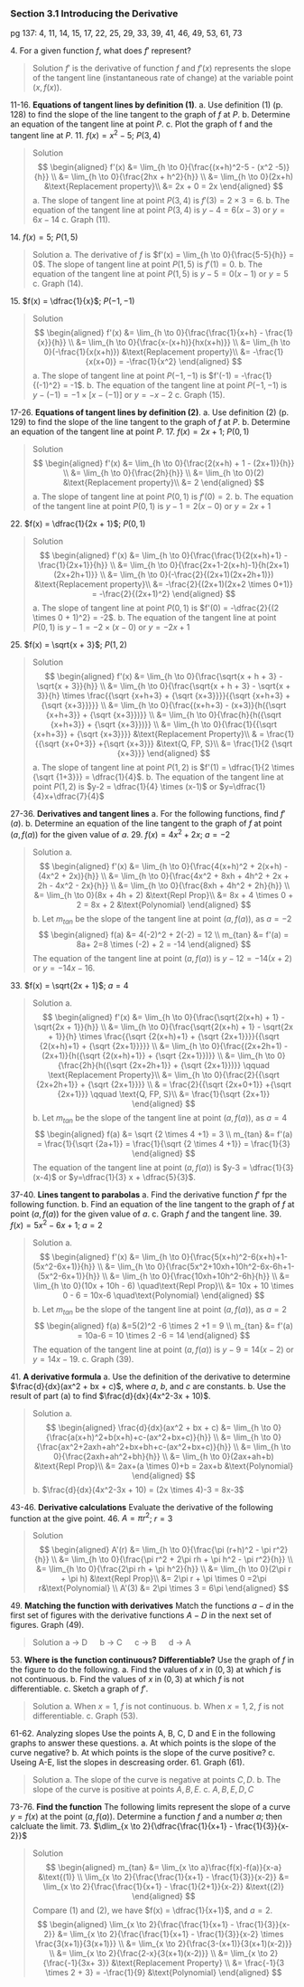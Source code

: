 ### Section 3.1 Introducing the Derivative
pg 137: 4, 11, 14, 15, 17, 22, 25, 29, 33, 39, 41, 46, 49, 53, 61, 73

4\. For a given function $f$, what does $f'$ represent?
>Solution
$f'$ is the derivative of function $f$ and $f'(x)$ represents the slope of the tangent line (instantaneous rate of change) at the variable point $(x, f(x))$.

11-16\. **Equations of tangent lines by definition (1)**.
a. Use definition (1) (p. 128) to find the slope of the line tangent to the graph of $f$ at $P$.
b. Determine an equation of the tangent line at point $P$.
c. Plot the graph of f and the tangent line at $P$.
11\. $f(x) = x^2 - 5$; $P(3, 4)$
>Solution
$$
\begin{aligned}
f'(x) &= \lim_{h \to 0}{\frac{(x+h)^2-5 - (x^2 -5)}{h}} \\
&= \lim_{h \to 0}{\frac{2hx + h^2}{h}} \\
&= \lim_{h \to 0}(2x+h) &\text{Replacement property}\\
&= 2x + 0 = 2x
\end{aligned}
$$
a. The slope of tangent line at point $P(3, 4)$ is $f'(3) = 2 \times 3 = 6$.
b. The equation of the tangent line at point $P(3, 4)$ is $y-4 = 6(x-3)$ or $y=6x-14$
c. Graph (11).

14\. $f(x) = 5$; $P(1, 5)$
>Solution
a. The derivative of $f$ is $f'(x) = \lim_{h \to 0}{\frac{5-5}{h}} = 0$. The slope of tangent line at point $P(1, 5)$ is $f'(1) = 0$.
b. The equation of the tangent line at point $P(1, 5)$ is $y-5 = 0(x-1)$ or $y=5$
c. Graph (14).

15\. $f(x) = \dfrac{1}{x}$; $P(-1, -1)$
>Solution
$$
\begin{aligned}
f'(x) &= \lim_{h \to 0}{\frac{\frac{1}{x+h} - \frac{1}{x}}{h}} \\
&= \lim_{h \to 0}{\frac{x-(x+h)}{hx(x+h)}} \\
&= \lim_{h \to 0}(-\frac{1}{x(x+h)}) &\text{Replacement property}\\
&= -\frac{1}{x(x+0)} = -\frac{1}{x^2}
\end{aligned}
$$
a. The slope of tangent line at point $P(-1, -1)$ is $f'(-1) = -\frac{1}{(-1)^2} = -1$.
b. The equation of the tangent line at point $P(-1, -1)$ is $y-(-1) = -1 \times [x-(-1)]$ or $y=-x-2$
c. Graph (15).

17-26\. **Equations of tangent lines by definition (2)**.
a. Use definition (2) (p. 129) to find the slope of the line tangent to the graph of $f$ at $P$.
b. Determine an equation of the tangent line at point $P$.
17\. $f(x) = 2x + 1$; $P(0, 1)$
>Solution
$$
\begin{aligned}
f'(x) &= \lim_{h \to 0}{\frac{2(x+h) + 1 - (2x+1)}{h}} \\
&= \lim_{h \to 0}{\frac{2h}{h}} \\
&= \lim_{h \to 0}(2) &\text{Replacement property}\\
&= 2
\end{aligned}
$$
a. The slope of tangent line at point $P(0, 1)$ is $f'(0) = 2$.
b. The equation of the tangent line at point $P(0, 1)$ is $y-1 = 2 (x-0)$ or $y=2x+1$

22\. $f(x) = \dfrac{1}{2x + 1}$; $P(0, 1)$
>Solution
$$
\begin{aligned}
f'(x) &= \lim_{h \to 0}{\frac{\frac{1}{2(x+h)+1} - \frac{1}{2x+1}}{h}} \\
&= \lim_{h \to 0}{\frac{2x+1-2(x+h)-1}{h(2x+1)(2x+2h+1)}} \\
&= \lim_{h \to 0}(-\frac{2}{(2x+1)(2x+2h+1)}) &\text{Replacement property}\\
&= -\frac{2}{(2x+1)(2x+2 \times 0+1)} = -\frac{2}{(2x+1)^2}
\end{aligned}
$$
a. The slope of tangent line at point $P(0, 1)$ is $f'(0) = -\dfrac{2}{(2 \times 0 + 1)^2} = -2$.
b. The equation of the tangent line at point $P(0, 1)$ is $y-1 = -2 \times (x-0)$ or $y=-2x+1$

25\. $f(x) = \sqrt{x + 3}$; $P(1, 2)$
>Solution
$$
\begin{aligned}
f'(x) &= \lim_{h \to 0}{\frac{\sqrt{x + h + 3} - \sqrt{x + 3}}{h}} \\
&= \lim_{h \to 0}{\frac{\sqrt{x + h + 3} - \sqrt{x + 3}}{h} \times \frac{{\sqrt {x+h+3} + {\sqrt {x+3}}}}{{\sqrt {x+h+3} + {\sqrt {x+3}}}}} \\
&= \lim_{h \to 0}{\frac{(x+h+3) - (x+3)}{h({\sqrt {x+h+3}} + {\sqrt {x+3}})}} \\
&= \lim_{h \to 0}{\frac{h}{h({\sqrt {x+h+3}} + {\sqrt {x+3}})}} \\
&= \lim_{h \to 0}{\frac{1}{{\sqrt {x+h+3}} + {\sqrt {x+3}}}} &\text{Replacement Property}\\
& = \frac{1}{{\sqrt {x+0+3}} +{\sqrt {x+3}}} &\text{Q, FP, S}\\
&= \frac{1}{2 {\sqrt {x+3}}}
\end{aligned}
$$
a. The slope of tangent line at point $P(1, 2)$ is $f'(1) = \dfrac{1}{2 \times {\sqrt {1+3}}} = \dfrac{1}{4}$.
b. The equation of the tangent line at point $P(1, 2)$ is $y-2 = \dfrac{1}{4} \times (x-1)$ or $y=\dfrac{1}{4}x+\dfrac{7}{4}$

27-36\. **Derivatives and tangent lines**
a. For the following functions, find $f'(a)$.
b. Determine an equation of the line tangent to the graph of $f$ at point ($a, f(a))$ for the given value of $a$.
29\. $f(x) = 4x^2 + 2x$; $a=-2$
>Solution
a.
$$
\begin{aligned}
f'(x) &= \lim_{h \to 0}{\frac{4(x+h)^2 + 2(x+h) - (4x^2 + 2x)}{h}} \\
&= \lim_{h \to 0}{\frac{4x^2 + 8xh + 4h^2 + 2x + 2h - 4x^2 - 2x}{h}} \\
&= \lim_{h \to 0}{\frac{8xh + 4h^2 + 2h}{h}} \\
&= \lim_{h \to 0}(8x + 4h + 2) &\text{Repl Prop}\\
&= 8x + 4 \times 0 + 2 = 8x + 2 &\text{Polynomial}
\end{aligned}
$$
b. Let $m_{tan}$ be the slope of the tangent line at point $(a, f(a))$, as $a=-2$
$$
\begin{aligned}
f(a) &= 4(-2)^2 + 2(-2) = 12 \\
m_{tan} &= f'(a) = 8a+ 2=8 \times (-2) + 2 = -14
\end{aligned}
$$
The equation of the tangent line at point $(a, f(a))$ is $y-12 = -14(x+2)$ or $y=-14x-16$.

33\. $f(x) = \sqrt{2x + 1}$; $a=4$
>Solution
a.
$$
\begin{aligned}
f'(x) &= \lim_{h \to 0}{\frac{\sqrt{2(x+h) + 1} - \sqrt{2x + 1}}{h}} \\
&= \lim_{h \to 0}{\frac{\sqrt{2(x+h) + 1} - \sqrt{2x + 1}}{h} \times \frac{{\sqrt {2(x+h)+1} + {\sqrt {2x+1}}}}{{\sqrt {2(x+h)+1} + {\sqrt {2x+1}}}}} \\
&= \lim_{h \to 0}{\frac{(2x+2h+1) - (2x+1)}{h({\sqrt {2(x+h)+1}} + {\sqrt {2x+1}})}} \\
&= \lim_{h \to 0}{\frac{2h}{h({\sqrt {2x+2h+1}} + {\sqrt {2x+1}})}} \qquad \text{Replacement Property}\\
&= \lim_{h \to 0}{\frac{2}{{\sqrt {2x+2h+1}} + {\sqrt {2x+1}}}} \\
& = \frac{2}{{\sqrt {2x+0+1}} +{\sqrt {2x+1}}} \qquad \text{Q, FP, S}\\
&= \frac{1}{\sqrt {2x+1}}
\end{aligned}
$$
b. Let $m_{tan}$ be the slope of the tangent line at point $(a, f(a))$, as $a=4$
$$
\begin{aligned}
f(a) &= \sqrt {2 \times 4 +1} = 3 \\
m_{tan} &= f'(a) = \frac{1}{\sqrt {2a+1}} = \frac{1}{\sqrt {2 \times 4 +1}} = \frac{1}{3}
\end{aligned}
$$
The equation of the tangent line at point $(a, f(a))$ is $y-3 = \dfrac{1}{3}(x-4)$ or $y=\dfrac{1}{3} x + \dfrac{5}{3}$.

37-40\. **Lines tangent to parabolas**
a. Find the derivative function $f'$ fpr the following function.
b. Find an equation of the line tangent to the graph of $f$ at point $(a, f(a))$ for the given value of $a$.
c. Graph $f$ and the tangent line.
39\. $f(x) = 5x^2 - 6x + 1$; $a=2$
>Solution
a.
$$
\begin{aligned}
f'(x) &= \lim_{h \to 0}{\frac{5(x+h)^2-6(x+h)+1-(5x^2-6x+1)}{h}} \\
&= \lim_{h \to 0}{\frac{5x^2+10xh+10h^2-6x-6h+1-(5x^2-6x+1)}{h}} \\
&= \lim_{h \to 0}{\frac{10xh+10h^2-6h}{h}} \\
&= \lim_{h \to 0}(10x + 10h - 6) \quad\text{Repl Prop}\\
&= 10x + 10 \times 0 - 6 = 10x-6 \quad\text{Polynomial}
\end{aligned}
$$
b. Let $m_{tan}$ be the slope of the tangent line at point $(a, f(a))$, as $a=2$
$$
\begin{aligned}
f(a) &=5(2)^2 -6 \times 2 +1 = 9 \\
m_{tan} &= f'(a) = 10a-6 = 10 \times 2 -6 = 14
\end{aligned}
$$
The equation of the tangent line at point $(a, f(a))$ is $y-9 = 14(x-2)$ or $y=14x-19$.
c. Graph (39).

41\. **A derivative formula**
a. Use the definition of the derivative to determine $\frac{d}{dx}(ax^2 + bx + c)$, where $a$, $b$, and $c$ are constants.
b. Use the result of part (a) to find $\frac{d}{dx}(4x^2-3x + 10)$.
>Solution
a.
$$
\begin{aligned}
\frac{d}{dx}(ax^2 + bx + c) &= \lim_{h \to 0}{\frac{a(x+h)^2+b(x+h)+c-(ax^2+bx+c)}{h}} \\
&= \lim_{h \to 0}{\frac{ax^2+2axh+ah^2+bx+bh+c-(ax^2+bx+c)}{h}} \\
&= \lim_{h \to 0}{\frac{2axh+ah^2+bh}{h}} \\
&= \lim_{h \to 0}(2ax+ah+b) &\text{Repl Prop}\\
&= 2ax+(a \times 0)+b = 2ax+b &\text{Polynomial}
\end{aligned}
$$
b. $\frac{d}{dx}(4x^2-3x + 10) = (2x \times 4)-3 = 8x-3$

43-46\. **Derivative calculations** Evaluate the derivative of the following function at the give point.
46\. $A=\pi r^2$; $r=3$
>Solution
$$
\begin{aligned}
A'(r) &= \lim_{h \to 0}{\frac{\pi (r+h)^2 - \pi r^2}{h}} \\
&= \lim_{h \to 0}{\frac{\pi r^2 + 2\pi rh + \pi h^2  - \pi r^2}{h}} \\
&= \lim_{h \to 0}{\frac{2\pi rh + \pi h^2}{h}} \\
&= \lim_{h \to 0}(2\pi r + \pi h) &\text{Repl Prop}\\
&= 2\pi r + \pi \times 0 =2\pi r&\text{Polynomial} \\
A'(3) &= 2\pi \times 3 = 6\pi
\end{aligned}
$$

49\. **Matching the function with derivatives** Match the functions $a-d$ in the first set of figures with the derivative functions $A-D$ in the next set of figures. Graph (49).
>Solution
a -> D &emsp; b -> C &emsp;  c -> B &emsp; d -> A

53\. **Where is the function continuous? Differentiable?** Use the graph of $f$ in the figure to do the following.
a. Find the values of $x$ in $(0, 3)$ at which $f$ is not continuous.
b. Find the values of $x$ in $(0, 3)$ at which $f$ is not differentiable.
c. Sketch a graph of $f'$.
>Solution
a. When $x=1$, $f$ is not continuous.
b. When $x=1, 2$, $f$ is not differentiable.
c. Graph (53).

61-62\. Analyzing slopes Use the points A, B, C, D and E in the following graphs to answer these questions.
a. At which points is the slope of the curve negative?
b. At which points is the slope of the curve positive?
c. Useing A-E, list the slopes in descreasing order.
61\. Graph (61).
>Solution
a. The slope of the curve is negative at points $C, D$.
b. The slope of the curve is positive at points $A, B, E$.
c. $A, B, E, D, C$

73-76\. **Find the function** The following limits represent the slope of a curve $y = f(x)$ at the point $(a, f(a))$. Determine a function $f$ and a number $a$; then calcluate the limit.
73\. $\dlim_{x \to 2}{\dfrac{\frac{1}{x+1} - \frac{1}{3}}{x-2}}$
>Solution
$$
\begin{aligned}
m_{tan} &= \lim_{x \to a}\frac{f(x)-f(a)}{x-a} &\text{(1)} \\
\lim_{x \to 2}{\frac{\frac{1}{x+1} - \frac{1}{3}}{x-2}} &= \lim_{x \to 2}{\frac{\frac{1}{x+1} - \frac{1}{2+1}}{x-2}} &\text{(2)}
\end{aligned}
$$
Compare (1) and (2), we have $f(x) = \dfrac{1}{x+1}$, and $a=2$.
$$
\begin{aligned}
\lim_{x \to 2}{\frac{\frac{1}{x+1} - \frac{1}{3}}{x-2}} &= \lim_{x \to 2}{\frac{\frac{1}{x+1} - \frac{1}{3}}{x-2} \times \frac{3(x+1)}{3(x+1)}}  \\
&= \lim_{x \to 2}{\frac{3-(x+1)}{3(x+1)(x-2)}} \\
&= \lim_{x \to 2}{\frac{2-x}{3(x+1)(x-2)}} \\
&= \lim_{x \to 2}{\frac{-1}{3x+ 3}} &\text{Replacement Property} \\
&= \frac{-1}{3 \times 2 + 3} = -\frac{1}{9} &\text{Polynomial}
\end{aligned}
$$
